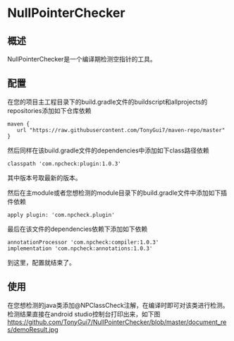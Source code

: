 # NullPointerChecker

## 概述

NullPointerChecker是一个编译期检测空指针的工具。



## 配置

在您的项目主工程目录下的build.gradle文件的buildscript和allprojects的repositories添加如下仓库依赖

```
maven {
   url "https://raw.githubusercontent.com/TonyGui7/maven-repo/master"
}
```

然后同样在该build.gradle文件的dependencies中添加如下class路径依赖

```
classpath 'com.npcheck:plugin:1.0.3'
```

其中版本号取最新的版本。

然后在主module或者您想检测的module目录下的build.gradle文件中添加如下插件依赖

```
apply plugin: 'com.npcheck.plugin'
```

最后在该文件的dependencies依赖下添加如下依赖

```
annotationProcessor 'com.npcheck:compiler:1.0.3'
implementation 'com.npcheck:annotations:1.0.3'
```

到这里，配置就结束了。



## 使用

在您想检测的java类添加@NPClassCheck注解，在编译时即可对该类进行检测。
检测结果直接在android studio控制台打印出来，如下图
https://github.com/TonyGui7/NullPointerChecker/blob/master/document_res/demoResult.jpg
